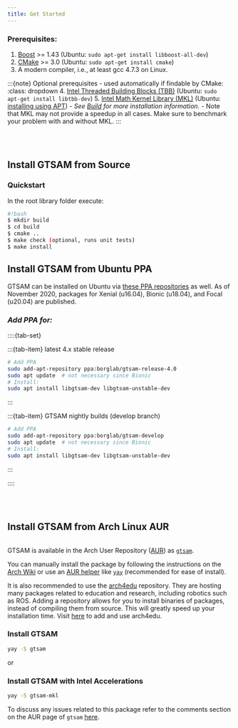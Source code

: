 ```yaml
---
title: Get Started
---
```


### Prerequisites:

1. [Boost](http://www.boost.org/users/download/) >= 1.43 (Ubuntu: `sudo apt-get install libboost-all-dev`)
2. [CMake](http://www.cmake.org/cmake/resources/software.html) >= 3.0 (Ubuntu: `sudo apt-get install cmake`)
3. A modern compiler, i.e., at least gcc 4.7.3 on Linux.

:::{note} Optional prerequisites - used automatically if findable by CMake:
:class: dropdown
4. [Intel Threaded Building Blocks (TBB)](http://www.threadingbuildingblocks.org/) (Ubuntu: `sudo apt-get install libtbb-dev`)
5. [Intel Math Kernel Library (MKL)](http://software.intel.com/en-us/intel-mkl) (Ubuntu: [installing using APT](https://software.intel.com/en-us/articles/installing-intel-free-libs-and-python-apt-repo))
    - *See [Build](/Content/build-project) for more installation information.*
    - Note that MKL may not provide a speedup in all cases. Make sure to benchmark your problem with and without MKL.
:::

<br><br>

## Install GTSAM from Source

### Quickstart

In the root library folder execute:

```bash
#!bash
$ mkdir build
$ cd build
$ cmake ..
$ make check (optional, runs unit tests)
$ make install
```

## Install GTSAM from Ubuntu PPA

GTSAM can be installed on Ubuntu via [these PPA repositories](https://launchpad.net/~borglab) as well.
As of November 2020, packages for Xenial (u16.04), Bionic (u18.04), and Focal (u20.04) are published.

### *Add PPA for:*
::::{tab-set}

:::{tab-item} latest 4.x stable release
```bash
# Add PPA
sudo add-apt-repository ppa:borglab/gtsam-release-4.0
sudo apt update  # not necessary since Bionic
# Install:
sudo apt install libgtsam-dev libgtsam-unstable-dev
```
:::

:::{tab-item} GTSAM nightly builds (develop branch)
```bash
# Add PPA
sudo add-apt-repository ppa:borglab/gtsam-develop
sudo apt update  # not necessary since Bionic
# Install:
sudo apt install libgtsam-dev libgtsam-unstable-dev
```
:::

::::

<br><br>

## Install GTSAM from Arch Linux AUR

```{warning} Installing GTSAM on Arch Linux has not been tested by the GTSAM developers.
```

GTSAM is available in the Arch User Repository
([AUR](https://wiki.archlinux.org/index.php/Arch_User_Repository)) as
[`gtsam`](https://aur.archlinux.org/packages/gtsam/).

You can manually install the package by following the instructions on the
[Arch Wiki](https://wiki.archlinux.org/index.php/Arch_User_Repository#Installing_packages)
or use an [AUR helper](https://wiki.archlinux.org/index.php/AUR_helpers) like
[`yay`](https://aur.archlinux.org/packages/yay/)
(recommended for ease of install).

It is also recommended to use the
[arch4edu](https://wiki.archlinux.org/index.php/Unofficial_user_repositories#arch4edu)
repository. They are hosting many packages related to education and research,
including robotics such as ROS. Adding a repository allows for you to install
binaries of packages, instead of compiling them from source.
This will greatly speed up your installation time. Visit [here](https://github.com/arch4edu/arch4edu/wiki/Add-arch4edu-to-your-Archlinux) to add and use arch4edu. 

### Install GTSAM
```sh
yay -S gtsam
```

or

### Install GTSAM with Intel Accelerations

```sh
yay -S gtsam-mkl
```

To discuss any issues related to this package refer to the comments section on
the AUR page of `gtsam` [here](https://aur.archlinux.org/packages/gtsam/).
